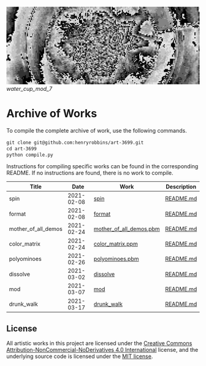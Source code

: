 ![banner](banner.png)
*water_cup_mod_7*

# Archive of Works

To compile the complete archive of work, use the following commands.

```
git clone git@github.com:henryrobbins/art-3699.git
cd art-3699
python compile.py
```

Instructions for compiling specific works can be found in the corresponding
README. If no instructions are found, there is no work to compile.

| Title | Date | Work | Description |
|-------|------|------|-------------|
| spin | 2021-02-08 | [spin](spin) | [README.md](spin/README.md) |
| format | 2021-02-08 | [format](format) | [README.md](format/README.md) |
| mother_of_all_demos | 2021-02-24 | [mother_of_all_demos.pbm](netpbm/mother_of_all_demos.pbm) | [README.md](netpbm/README.md) |
| color_matrix | 2021-02-24 | [color_matrix.ppm](netpbm/color_matrix.ppm) | [README.md](netpbm/README.md) |
| polyominoes | 2021-02-26 | [polyominoes.pbm](netpbm/polyominoes.pbm) | [README.md](netpbm/README.md) |
| dissolve | 2021-03-02 | [dissolve](netpbm/dissolve) | [README.md](netpbm/dissolve/README.md) |
| mod | 2021-03-07 | [mod](netpbm/mod) | [README.md](netpbm/mod/README.md) |
| drunk_walk | 2021-03-17 | [drunk_walk](netpbm/drunk_walk) | [README.md](netpbm/drunk_walk/README.md) |

## License

All artistic works in this project are licensed under the [Creative Commons Attribution-NonCommercial-NoDerivatives 4.0 International](https://creativecommons.org/licenses/by-nc-nd/4.0/) license, and the underlying source code is licensed
under the [MIT license](LICENSE.md).
